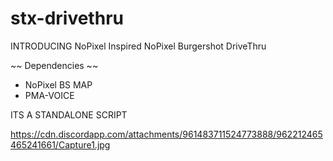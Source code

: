 # stx-drivethru


INTRODUCING NoPixel Inspired NoPixel Burgershot DriveThru

~~ Dependencies ~~
- NoPixel BS MAP
- PMA-VOICE

ITS A STANDALONE SCRIPT 


https://cdn.discordapp.com/attachments/961483711524773888/962212465465241661/Capture1.jpg
